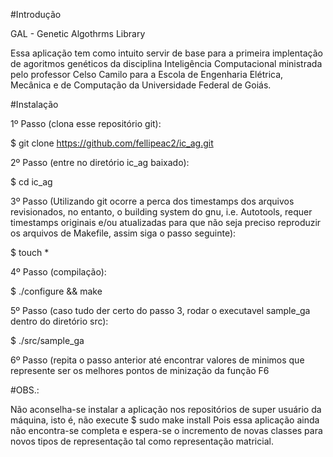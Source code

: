 
#Introdução

GAL - Genetic Algothrms Library

Essa aplicação tem como intuito servir de base para a primeira implentação de agoritmos genéticos da disciplina
Inteligência Computacional ministrada pelo professor Celso Camilo para a Escola de Engenharia Elétrica, Mecânica
e de Computação da Universidade Federal de Goiás.

#Instalação

1º Passo (clona esse repositório git):

$ git clone https://github.com/fellipeac2/ic_ag.git

2º Passo (entre no diretório ic_ag baixado):

$ cd ic_ag


3º Passo (Utilizando git ocorre a perca dos timestamps dos arquivos revisionados, no entanto, o building system do gnu, i.e. Autotools, requer
timestamps originais e/ou atualizadas para que não seja preciso reproduzir os arquivos de Makefile, assim siga o passo seguinte):

$ touch *

4º Passo (compilação):

$ ./configure && make


5º Passo (caso tudo der certo do passo 3, rodar o executavel sample_ga dentro do diretório src):

$ ./src/sample_ga

6º Passo (repita o passo anterior até encontrar valores de minimos que represente ser os melhores pontos de minização da função
F6

#OBS.:

Não aconselha-se instalar a aplicação nos repositórios de super usuário da máquina, isto é, não execute 
$ sudo make install
Pois essa aplicação ainda não encontra-se completa e espera-se o incremento de novas classes para novos tipos de representação
tal como representação matricial.

